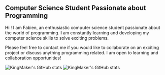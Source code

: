## Computer Science Student Passionate about Programming
Hi ! I am Fabien, an enthusiastic computer science student passionate about the world of programming. I am constantly learning and developing my computer science skills to solve exciting problems.

Please feel free to contact me if you would like to collaborate on an exciting project or discuss anything programming related. I am open to learning and collaboration opportunities!

![KingMaker's GitHub stats](https://github-readme-stats.vercel.app/api?username=fabien-ss&show_icons=true&theme=transparent)
![KingMaker's GitHub stats](https://github-profile-summary-cards.vercel.app/api/cards/repos-per-language?username=fabien-ss&theme=transparent&show_icons=true&border=white)

